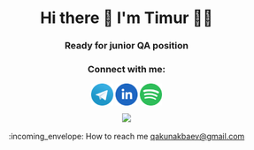 <h1 align='center'>
  Hi there 👋 I'm Timur 👨‍💻
</h1>

<h3
  align="center">Ready for junior QA position
</h3>

<h3 align='center'>
  Connect with me:
</h3>

<p align="center">
  <a href="https://t.me/timur_teleg" target="blank"><img align="center" src="https://github.com/Timurandteam/Timurandteam/blob/main/img/telegram.svg" alt="Timurandteam" height="40" width="40" /></a>
  <a href="https://www.linkedin.com/in/qakunakbaev" target="blank"><img align="center" src="https://github.com/Timurandteam/Timurandteam/blob/main/img/LinkedIn.svg" alt="Timurandteam" height="40" widht="40" /></a>
  <a href="https://open.spotify.com/playlist/37i9dQZF1DX0Yxoavh5qJV?si=e2ce0798806a4399" target="blank"><img align="center" src="https://github.com/Timurandteam/Timurandteam/blob/main/img/spotify-2.svg" alt="Timurandteam" height="40" width="40" /></a>
</p>



<p align='center'>
  <a href="#"><img src="https://github-readme-stats.vercel.app/api?username=Timurandteam&show_icons=true&count_private=true&theme=dark" width="350"></a>
</p>
<!--[![trophy](https://github-profile-trophy.vercel.app/?Timurandteamryo-ma)](https://github.com/ryo-ma/github-profile-trophy)-->

<!--**Timurandteam/Timurandteam** is a ✨ _special_ ✨ repository because its `README.md` (this file) appears on your GitHub profile.-->

<p align='center'>
</p>



<!--<p align='center'>
- 🌍 I speak Russian (native), English (А1)
</p>-->

<p align='center'>
:incoming_envelope: How to reach me <a href='mailto:qakunakbaev@gmail.com'>qakunakbaev@gmail.com</a>
</p>




